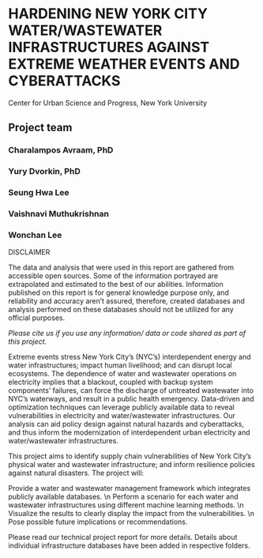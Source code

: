 # HARDENING NEW YORK CITY WATER/WASTEWATER INFRASTRUCTURES AGAINST EXTREME WEATHER EVENTS AND CYBERATTACKS

Center for Urban Science and Progress, New York University

## Project team

### Charalampos Avraam, PhD
### Yury Dvorkin, PhD
### Seung Hwa Lee
### Vaishnavi Muthukrishnan
### Wonchan Lee

DISCLAIMER

The data and analysis that were used in this report are gathered from accessible open sources. Some of the information portrayed are extrapolated and estimated to the best of our abilities. Information published on this report is for general knowledge purpose only, and reliability and accuracy aren’t assured, therefore, created databases and analysis performed on these databases should not be utilized for any official purposes. 

<I> Please cite us if you use any information/ data or code shared as part of this project. </I>

Extreme events stress New York City’s (NYC’s) interdependent energy and water infrastructures; impact human livelihood; and can disrupt local ecosystems. The dependence of water and wastewater operations on electricity implies that a blackout, coupled with backup system components’ failures, can force the discharge of untreated wastewater into NYC’s waterways, and result in a public health emergency. Data-driven and optimization techniques can leverage publicly available data to reveal vulnerabilities in electricity and water/wastewater infrastructures. Our analysis can aid policy design against natural hazards and cyberattacks, and thus inform the modernization of interdependent urban electricity and water/wastewater infrastructures.

This project aims to identify supply chain vulnerabilities of New York City’s physical water and wastewater infrastructure; and inform resilience policies against natural disasters. The project will:

Provide a water and wastewater management framework which integrates publicly available databases.
\n Perform a scenario for each water and wastewater infrastructures using different machine learning methods.
\n Visualize the results to clearly display the impact from the vulnerabilities.
\n Pose possible future implications or recommendations.

Please read our technical project report for more details. Details about individual infrastructure databases have been added in respective folders.

